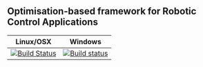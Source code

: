 Optimisation-based framework for Robotic Control Applications
-------------------------------------------------------------

| Linux/OSX        | Windows  |
| ------------- |:-------------:|
| [![Build Status](https://travis-ci.org/syroco/orca.svg?branch=master)](https://travis-ci.org/syroco/orca)     | [![Build status](https://ci.appveyor.com/api/projects/status/vq4jxmcqmtjgom1x/branch/master?svg=true)](https://ci.appveyor.com/project/ahoarau/orca/branch/master) |





